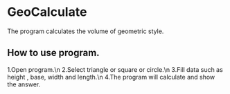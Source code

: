 GeoCalculate
============
The program calculates the volume of geometric style.

How to use program.
-----------------
1.Open program.\n
2.Select triangle or square or circle.\n
3.Fill data such as height , base, width and length.\n
4.The program will calculate and show the answer.
